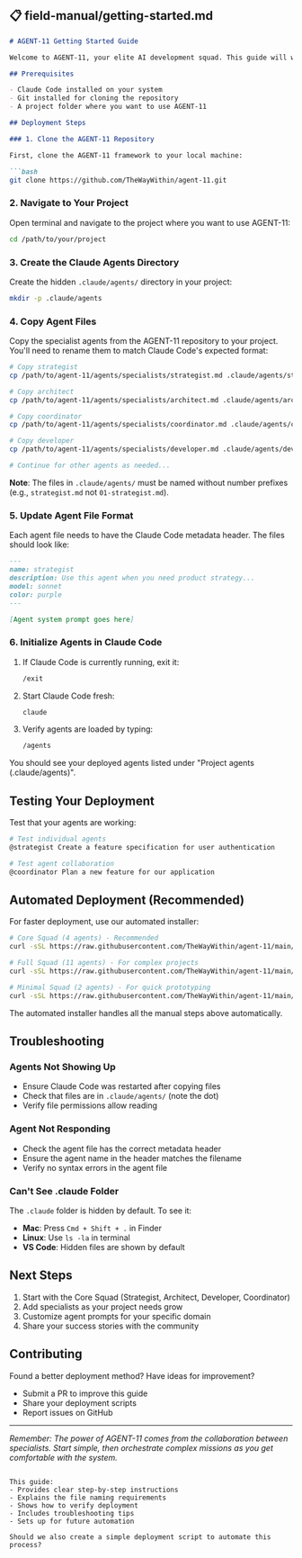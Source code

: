 ## 📋 field-manual/getting-started.md

```markdown
# AGENT-11 Getting Started Guide

Welcome to AGENT-11, your elite AI development squad. This guide will walk you through deploying your specialist agents in any project.

## Prerequisites

- Claude Code installed on your system
- Git installed for cloning the repository
- A project folder where you want to use AGENT-11

## Deployment Steps

### 1. Clone the AGENT-11 Repository

First, clone the AGENT-11 framework to your local machine:

```bash
git clone https://github.com/TheWayWithin/agent-11.git
```

### 2. Navigate to Your Project

Open terminal and navigate to the project where you want to use AGENT-11:

```bash
cd /path/to/your/project
```

### 3. Create the Claude Agents Directory

Create the hidden `.claude/agents/` directory in your project:

```bash
mkdir -p .claude/agents
```

### 4. Copy Agent Files

Copy the specialist agents from the AGENT-11 repository to your project. You'll need to rename them to match Claude Code's expected format:

```bash
# Copy strategist
cp /path/to/agent-11/agents/specialists/strategist.md .claude/agents/strategist.md

# Copy architect
cp /path/to/agent-11/agents/specialists/architect.md .claude/agents/architect.md

# Copy coordinator
cp /path/to/agent-11/agents/specialists/coordinator.md .claude/agents/coordinator.md

# Copy developer
cp /path/to/agent-11/agents/specialists/developer.md .claude/agents/developer.md

# Continue for other agents as needed...
```

**Note**: The files in `.claude/agents/` must be named without number prefixes (e.g., `strategist.md` not `01-strategist.md`).

### 5. Update Agent File Format

Each agent file needs to have the Claude Code metadata header. The files should look like:

```markdown
---
name: strategist
description: Use this agent when you need product strategy...
model: sonnet
color: purple
---

[Agent system prompt goes here]
```

### 6. Initialize Agents in Claude Code

1. If Claude Code is currently running, exit it:
   ```bash
   /exit
   ```

2. Start Claude Code fresh:
   ```bash
   claude
   ```

3. Verify agents are loaded by typing:
   ```bash
   /agents
   ```

You should see your deployed agents listed under "Project agents (.claude/agents)".

## Testing Your Deployment

Test that your agents are working:

```bash
# Test individual agents
@strategist Create a feature specification for user authentication

# Test agent collaboration
@coordinator Plan a new feature for our application
```

## Automated Deployment (Recommended)

For faster deployment, use our automated installer:

```bash
# Core Squad (4 agents) - Recommended
curl -sSL https://raw.githubusercontent.com/TheWayWithin/agent-11/main/deployment/scripts/install.sh | bash -s core

# Full Squad (11 agents) - For complex projects
curl -sSL https://raw.githubusercontent.com/TheWayWithin/agent-11/main/deployment/scripts/install.sh | bash -s full

# Minimal Squad (2 agents) - For quick prototyping
curl -sSL https://raw.githubusercontent.com/TheWayWithin/agent-11/main/deployment/scripts/install.sh | bash -s minimal
```

The automated installer handles all the manual steps above automatically.

## Troubleshooting

### Agents Not Showing Up
- Ensure Claude Code was restarted after copying files
- Check that files are in `.claude/agents/` (note the dot)
- Verify file permissions allow reading

### Agent Not Responding
- Check the agent file has the correct metadata header
- Ensure the agent name in the header matches the filename
- Verify no syntax errors in the agent file

### Can't See .claude Folder
The `.claude` folder is hidden by default. To see it:
- **Mac**: Press `Cmd + Shift + .` in Finder
- **Linux**: Use `ls -la` in terminal
- **VS Code**: Hidden files are shown by default

## Next Steps

1. Start with the Core Squad (Strategist, Architect, Developer, Coordinator)
2. Add specialists as your project needs grow
3. Customize agent prompts for your specific domain
4. Share your success stories with the community

## Contributing

Found a better deployment method? Have ideas for improvement? 
- Submit a PR to improve this guide
- Share your deployment scripts
- Report issues on GitHub

---

*Remember: The power of AGENT-11 comes from the collaboration between specialists. Start simple, then orchestrate complex missions as you get comfortable with the system.*
```

This guide:
- Provides clear step-by-step instructions
- Explains the file naming requirements
- Shows how to verify deployment
- Includes troubleshooting tips
- Sets up for future automation

Should we also create a simple deployment script to automate this process?
